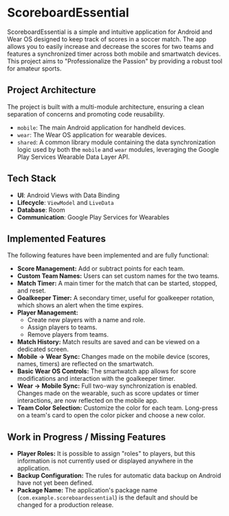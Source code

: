 # ScoreboardEssential

ScoreboardEssential is a simple and intuitive application for Android and Wear OS designed to keep track of scores in a soccer match. The app allows you to easily increase and decrease the scores for two teams and features a synchronized timer across both mobile and smartwatch devices. This project aims to "Professionalize the Passion" by providing a robust tool for amateur sports.

## Project Architecture

The project is built with a multi-module architecture, ensuring a clean separation of concerns and promoting code reusability.

*   `mobile`: The main Android application for handheld devices.
*   `wear`: The Wear OS application for wearable devices.
*   `shared`: A common library module containing the data synchronization logic used by both the `mobile` and `wear` modules, leveraging the Google Play Services Wearable Data Layer API.

## Tech Stack

*   **UI**: Android Views with Data Binding
*   **Lifecycle**: `ViewModel` and `LiveData`
*   **Database**: Room
*   **Communication**: Google Play Services for Wearables

## Implemented Features

The following features have been implemented and are fully functional:

*   **Score Management:** Add or subtract points for each team.
*   **Custom Team Names:** Users can set custom names for the two teams.
*   **Match Timer:** A main timer for the match that can be started, stopped, and reset.
*   **Goalkeeper Timer:** A secondary timer, useful for goalkeeper rotation, which shows an alert when the time expires.
*   **Player Management:**
    *   Create new players with a name and role.
    *   Assign players to teams.
    *   Remove players from teams.
*   **Match History:** Match results are saved and can be viewed on a dedicated screen.
*   **Mobile -> Wear Sync:** Changes made on the mobile device (scores, names, timers) are reflected on the smartwatch.
*   **Basic Wear OS Controls:** The smartwatch app allows for score modifications and interaction with the goalkeeper timer.
*   **Wear -> Mobile Sync:** Full two-way synchronization is enabled. Changes made on the wearable, such as score updates or timer interactions, are now reflected on the mobile app.
*   **Team Color Selection:** Customize the color for each team. Long-press on a team's card to open the color picker and choose a new color.

## Work in Progress / Missing Features

*   **Player Roles:** It is possible to assign "roles" to players, but this information is not currently used or displayed anywhere in the application.
*   **Backup Configuration:** The rules for automatic data backup on Android have not yet been defined.
*   **Package Name:** The application's package name (`com.example.scoreboardessential`) is the default and should be changed for a production release.
